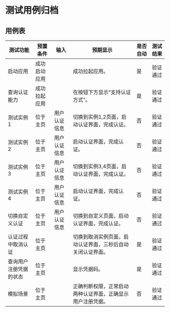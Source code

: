# 测试用例归档

## 用例表

| 测试功能               | 预置条件     | 输入         | 预期显示                                                   | 是否自动 | 测试结果 |
| ---------------------- | ------------ | ------------ | ---------------------------------------------------------- | -------- | -------- |
| 启动应用               | 成功启动应用 |              | 成功拉起应用。                                             | 是       | 验证通过 |
| 查询认证能力           | 成功拉起应用 |              | 在按钮下方显示“支持认证方式”。                             | 是       | 验证通过 |
| 测试实例1              | 位于主页     | 用户认证信息 | 切换到实例1,2页面，启动认证界面，完成认证。                | 否       | 验证通过 |
| 测试实例2              | 位于主页     | 用户认证信息 | 启动认证界面，完成认证。                                   | 否       | 验证通过 |
| 测试实例3              | 位于主页     | 用户认证信息 | 切换到实例3,4页面，启动认证界面，完成认证。                | 否       | 验证通过 |
| 测试实例4              | 位于主页     | 用户认证信息 | 启动认证界面，完成认证。                                   | 否       | 验证通过 |
| 切换自定义认证         | 位于主页     | 用户认证信息 | 切换到自定义页面，启动认证界面，完成认证。                 | 否       | 验证通过 |
| 认证过程中取消认证     | 位于主页     |              | 切换到取消实例页面，启动认证界面，三秒后自动关闭认证界面。 | 是       | 验证通过 |
| 查询用户注册凭据的状态 | 位于主页     |              | 显示凭据码。                                               | 是       | 验证通过 |
| 模拟场景               | 位于主页     |              | 正确判断权限，正常启动两种认证界面，正确显示用户注册凭据。 | 否       | 验证通过 |